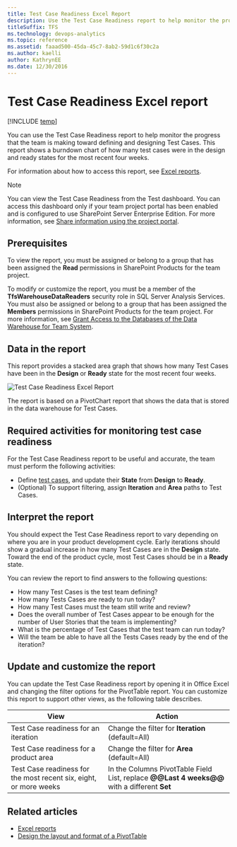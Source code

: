```yaml
---
title: Test Case Readiness Excel Report  
description: Use the Test Case Readiness report to help monitor the progress that the team is making toward defining and designing Test Cases.
titleSuffix: TFS
ms.technology: devops-analytics
ms.topic: reference
ms.assetid: faaad500-45da-45c7-8ab2-59d1c6f30c2a
ms.author: kaelli
author: KathrynEE
ms.date: 12/30/2016
---
```


# Test Case Readiness Excel report

[!INCLUDE [temp](../includes/tfs-sharepoint-version.md)]

You can use the Test Case Readiness report to help monitor the progress that the team is making toward defining and designing Test Cases. This report shows a burndown chart of how many test cases were in the design and ready states for the most recent four weeks.

For information about how to access this report, see [Excel reports](excel-reports.md).

> [!NOTE]
> You can view the Test Case Readiness from the Test dashboard. You can access this dashboard only if your team project portal has been enabled and is configured to use SharePoint Server Enterprise Edition. For more information, see [Share information using the project portal](../sharepoint-dashboards/share-information-using-the-project-portal.md).

## Prerequisites

To view the report, you must be assigned or belong to a group that has been assigned the **Read** permissions in SharePoint Products for the team project.

To modify or customize the report, you must be a member of the **TfsWarehouseDataReaders** security role in SQL Server Analysis Services. You must also be assigned or belong to a group that has been assigned the **Members** permissions in SharePoint Products for the team project. For more information, see [Grant Access to the Databases of the Data Warehouse for Team System](../admin/grant-permissions-to-reports.md).

<a name="Data"></a>

## Data in the report

This report provides a stacked area graph that shows how many Test Cases have been in the **Design** or **Ready** state for the most recent four weeks.

![Test Case Readiness Excel Report](media/procguid_exceltestcase.png "ProcGuid_ExcelTestCase")

The report is based on a PivotChart report that shows the data that is stored in the data warehouse for Test Cases.

<a name="RequiredActivities"></a>

## Required activities for monitoring test case readiness

For the Test Case Readiness report to be useful and accurate, the team must perform the following activities:

* Define [test cases](../../test/create-test-cases.md), and update their **State** from **Design** to **Ready**.
* (Optional) To support filtering, assign **Iteration** and **Area** paths to Test Cases.

<a name="Interpreting"></a>

## Interpret the report

You should expect the Test Case Readiness report to vary depending on where you are in your product development cycle. Early iterations should show a gradual increase in how many Test Cases are in the **Design** state. Toward the end of the product cycle, most Test Cases should be in a **Ready** state.

You can review the report to find answers to the following questions:

* How many Test Cases is the test team defining?
* How many Tests Cases are ready to run today?
* How many Test Cases must the team still write and review?
* Does the overall number of Test Cases appear to be enough for the number of User Stories that the team is implementing?
* What is the percentage of Test Cases that the test team can run today?
* Will the team be able to have all the Tests Cases ready by the end of the iteration?

<a name="Updating"></a>

## Update and customize the report

You can update the Test Case Readiness report by opening it in Office Excel and changing the filter options for the PivotTable report. You can customize this report to support other views, as the following table describes.

| View                                                              | Action                                                                                      |
| ----------------------------------------------------------------- | ------------------------------------------------------------------------------------------- |
| Test Case readiness for an iteration                              | Change the filter for **Iteration** (default=All)                                           |
| Test Case readiness for a product area                            | Change the filter for **Area** (default=All)                                                |
| Test Case readiness for the most recent six, eight, or more weeks | In the Columns PivotTable Field List, replace **@@Last 4 weeks@@** with a different **Set** |

## Related articles

* [Excel reports](excel-reports.md)
* [Design the layout and format of a PivotTable](https://support.office.com/article/design-the-layout-and-format-of-a-pivottable-a9600265-95bf-4900-868e-641133c05a80)
